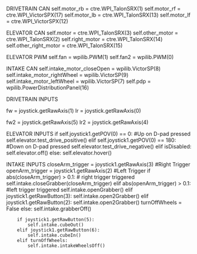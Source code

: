 DRIVETRAIN CAN
self.motor_rb = ctre.WPI_TalonSRX(1)
self.motor_rf = ctre.WPI_VictorSPX(17)
self.motor_lb = ctre.WPI_TalonSRX(13)
self.motor_lf = ctre.WPI_VictorSPX(12)

ELEVATOR CAN
self.motor = ctre.WPI_TalonSRX(3)
self.other_motor = ctre.WPI_TalonSRX(2)
self.right_motor = ctre.WPI_TalonSRX(14)
self.other_right_motor = ctre.WPI_TalonSRX(15)

ELEVATOR PWM
self.fan = wpilib.PWM(1)
self.fan2 = wpilib.PWM(0)

INTAKE CAN
self.intake_motor_closeOpen = wpilib.VictorSP(8)
self.intake_motor_rightWheel = wpilib.VictorSP(9)
self.intake_motor_leftWheel = wpilib.VictorSP(7)
self.pdp = wpilib.PowerDistributionPanel(16)

DRIVETRAIN INPUTS

fw = joystick.getRawAxis(1)
lr = joystick.getRawAxis(0)

fw2 = joystick.getRawAxis(5)
lr2 = joystick.getRawAxis(4)

ELEVATOR INPUTS
if self.joystick1.getPOV(0) == 0: #Up on D-pad pressed
	self.elevator.test_drive_positive()
elif self.joystick1.getPOV(0) == 180: #Down on D-pad pressed
	self.elevator.test_drive_negative()
elif isDisabled:
        self.elevator.off()
else:
        self.elevator.hover()

INTAKE INPUTS
closeArm_trigger = joystick1.getRawAxis(3) #Right Trigger
        openArm_trigger = joystick1.getRawAxis(2) #Left Trigger
        if abs(closeArm_trigger) > 0.1: # right trigger triggered
            self.intake.closeGrabber(closeArm_trigger)
        elif abs(openArm_trigger) > 0.1: #left trigger triggered
            self.intake.openGrabber()
        elif joystick1.getRawButton(3):
            self.intake.open2Grabber()
        elif joystick1.getRawButton(2):
            self.intake.open2Grabber()
            turnOffWheels = False
        else:
            self.intake.grabberOff()

        if joystick1.getRawButton(5):
            self.intake.cubeOut()
        elif joystick1.getRawButton(6):
            self.intake.cubeIn()
        elif turnOffWheels:
            self.intake.intakeWheelsOff()
